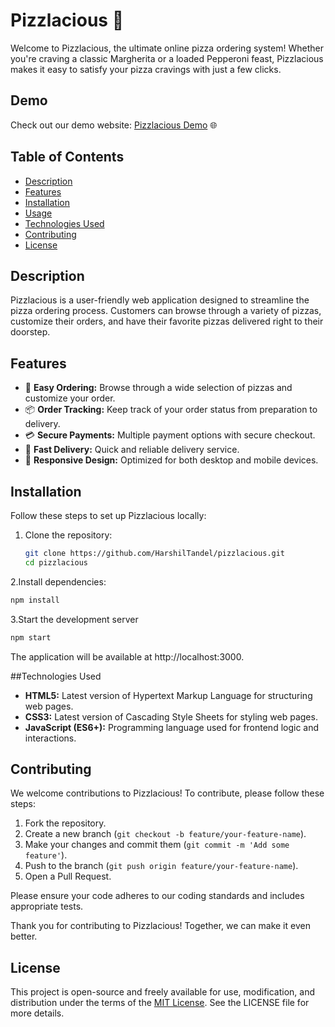 # Pizzlacious 🍕

Welcome to Pizzlacious, the ultimate online pizza ordering system! Whether you're craving a classic Margherita or a loaded Pepperoni feast, Pizzlacious makes it easy to satisfy your pizza cravings with just a few clicks.

## Demo
Check out our demo website: [Pizzlacious Demo](https://pizzlcious.netlify.app/) 🌐

## Table of Contents
- [Description](#description)
- [Features](#features)
- [Installation](#installation)
- [Usage](#usage)
- [Technologies Used](#technologies-used)
- [Contributing](#contributing)
- [License](#license)

## Description
Pizzlacious is a user-friendly web application designed to streamline the pizza ordering process. Customers can browse through a variety of pizzas, customize their orders, and have their favorite pizzas delivered right to their doorstep.

## Features
- 🍕 **Easy Ordering:** Browse through a wide selection of pizzas and customize your order.
- 📦 **Order Tracking:** Keep track of your order status from preparation to delivery.
- 💳 **Secure Payments:** Multiple payment options with secure checkout.
- 🛵 **Fast Delivery:** Quick and reliable delivery service.
- 📱 **Responsive Design:** Optimized for both desktop and mobile devices.

## Installation
Follow these steps to set up Pizzlacious locally:

1. Clone the repository:
   ```bash
   git clone https://github.com/HarshilTandel/pizzlacious.git
   cd pizzlacious

2.Install dependencies:
 ```bash
npm install
```
3.Start the development server 
 ```bash
npm start
```
The application will be available at http://localhost:3000.

##Technologies Used
- **HTML5:** Latest version of Hypertext Markup Language for structuring web pages.
- **CSS3:** Latest version of Cascading Style Sheets for styling web pages.
- **JavaScript (ES6+):** Programming language used for frontend logic and interactions.

## Contributing

We welcome contributions to Pizzlacious! To contribute, please follow these steps:

1. Fork the repository.
2. Create a new branch (`git checkout -b feature/your-feature-name`).
3. Make your changes and commit them (`git commit -m 'Add some feature'`).
4. Push to the branch (`git push origin feature/your-feature-name`).
5. Open a Pull Request.

Please ensure your code adheres to our coding standards and includes appropriate tests.

Thank you for contributing to Pizzlacious! Together, we can make it even better.

## License

This project is open-source and freely available for use, modification, and distribution under the terms of the [MIT License](LICENSE). See the LICENSE file for more details.

